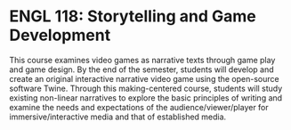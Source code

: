 # ENGL 118: Storytelling and Game Development

This course examines video games as narrative texts through game play and game design. By the end of the semester, students will develop and create an original interactive narrative video game using the open-source software Twine. Through this making-centered course, students will study existing non-linear narratives to explore the basic principles of writing and examine the needs and expectations of the audience/viewer/player for immersive/interactive media and that of established media.